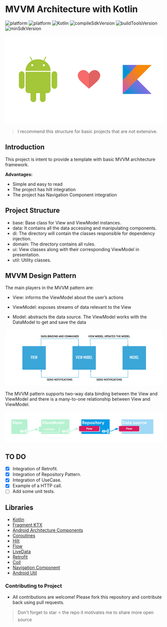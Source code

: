 # MVVM Architecture with Kotlin

![platform](https://img.shields.io/badge/Android-blue)
![platform](https://img.shields.io/badge/MVVM-blue)
![Kotlin](https://img.shields.io/badge/Kotlin-blue)
![compileSdkVersion](https://img.shields.io/badge/compileSdkVersion-30-yellow)
![buildToolsVersion](https://img.shields.io/badge/buildToolsVersion-30.0.3-yellow)
![minSdkVersion](https://img.shields.io/badge/minSdkVersion-28-yellow)

<img src="/screenshots/kotlin.png">

> I recommend this structure for basic projects that are not extensive.

## Introduction

This project is intent to provide a template with basic MVVM architecture framework.

<b>Advantages:</b>

- Simple and easy to read
- The project has hilt integration
- The project has Navigation Component integration

## Project Structure

- base: Base class for View and ViewModel instances.
- data: It contains all the data accessing and manipulating components.
- di: The directory will contain the classes responsible for dependency injection.
- domain: The directory contains all rules.
- ui: View classes along with their corresponding ViewModel in presentation.
- util: Utility classes.

## MVVM Design Pattern

The main players in the MVVM pattern are:

- View: informs the ViewModel about the user’s actions

- ViewModel: exposes streams of data relevant to the View

- Model: abstracts the data source. The ViewModel works with the DataModel to get and save the data

<img src="/screenshots/mvvm.png">

The MVVM pattern supports two-way data binding between the View and ViewModel and there is a many-to-one relationship between View and ViewModel.

<img src="/screenshots/data.png">

## TO DO

- [x] Integration of Retrofit.
- [x] Integration of Repository Pattern.
- [x] Integration of UseCase.
- [x] Example of a HTTP call.
- [ ] Add some unit tests.

## Libraries

- [Kotlin](https://kotlinlang.org/)
- [Fragment KTX](https://developer.android.com/kotlin/ktx)
- [Android Architecture Components](https://developer.android.com/topic/libraries/architecture/index.html)
- [Coroutines](https://developer.android.com/kotlin/coroutines)
- [Hilt](https://developer.android.com/training/dependency-injection/hilt-android)
- [Flow](https://kotlinlang.org/docs/flow.html)
- [LiveData](https://developer.android.com/topic/libraries/architecture/livedata)
- [Retrofit](https://square.github.io/retrofit/)
- [Coil](https://coil-kt.github.io/coil/)
- [Navigation Component](https://developer.android.com/guide/navigation/navigation-getting-started)
- [Android Util](https://github.com/Blankj/AndroidUtilCode)

### Contributing to Project

- All contributions are welcome! Please fork this repository and contribute back using pull requests.

> Don't forget to star ⭐ the repo it motivates me to share more open source
